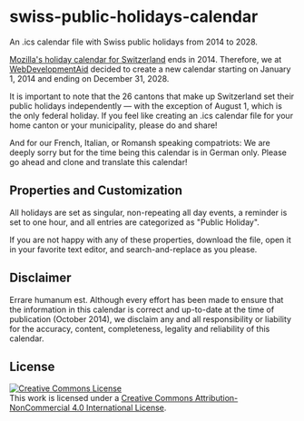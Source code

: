 swiss-public-holidays-calendar
==============================

An .ics calendar file with Swiss public holidays from 2014 to 2028.

[Mozilla's holiday calendar for Switzerland](https://www.mozilla.org/en-US/projects/calendar/holidays/ "Holiday Calendars | Mozilla") ends in 2014. Therefore, we at [WebDevelopmentAid](https://webdevelopmentaid.wordpress.com "Home | WebDevelopmentAid") decided to create a new calendar starting on January 1, 2014 and ending on December 31, 2028.

It is important to note that the 26 cantons that make up Switzerland set their public holidays independently — with the exception of August 1, which is the only federal holiday. If you feel like creating an .ics calendar file for your home canton or your municipality, please do and share!

And for our French, Italian, or Romansh speaking compatriots: We are deeply sorry but for the time being this calendar is in German only. Please go ahead and clone and translate this calendar!

## Properties and Customization ##
All holidays are set as singular, non-repeating all day events, a reminder is set to one hour, and all entries are categorized as "Public Holiday".

If you are not happy with any of these properties, download the file, open it in your favorite text editor, and search-and-replace as you please.

## Disclaimer ##
Errare humanum est. Although every effort has been made to ensure that the information in this calendar is correct and up-to-date at the time of publication (October 2014), we disclaim any and all responsibility or liability for the accuracy, content, completeness, legality and reliability of this calendar.

## License ##

<a rel="license" href="http://creativecommons.org/licenses/by-nc/4.0/"><img alt="Creative Commons License" style="border-width:0" src="https://i.creativecommons.org/l/by-nc/4.0/88x31.png" /></a><br />This work is licensed under a <a rel="license" href="http://creativecommons.org/licenses/by-nc/4.0/">Creative Commons Attribution-NonCommercial 4.0 International License</a>.

